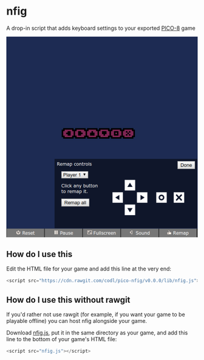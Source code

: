 # nfig

A drop-in script that adds keyboard settings to your exported [PICO-8][] game

![](screenshot.png)

[PICO-8]: http://www.lexaloffle.com/pico-8.php

## How do I use this

Edit the HTML file for your game and add this line at the very end:

```javascript
<script src="https://cdn.rawgit.com/codl/pico-nfig/v0.0.0/lib/nfig.js"></script>
```

## How do I use this without rawgit

If you'd rather not use rawgit (for example, if you want your game to be playable offline) you can host nfig alongside your game.

Download [nfig.js](lib/nfig.js), put it in the same directory as your game, and add this line to the bottom of your game's HTML file:

```javascript
<script src="nfig.js"></script>
```
